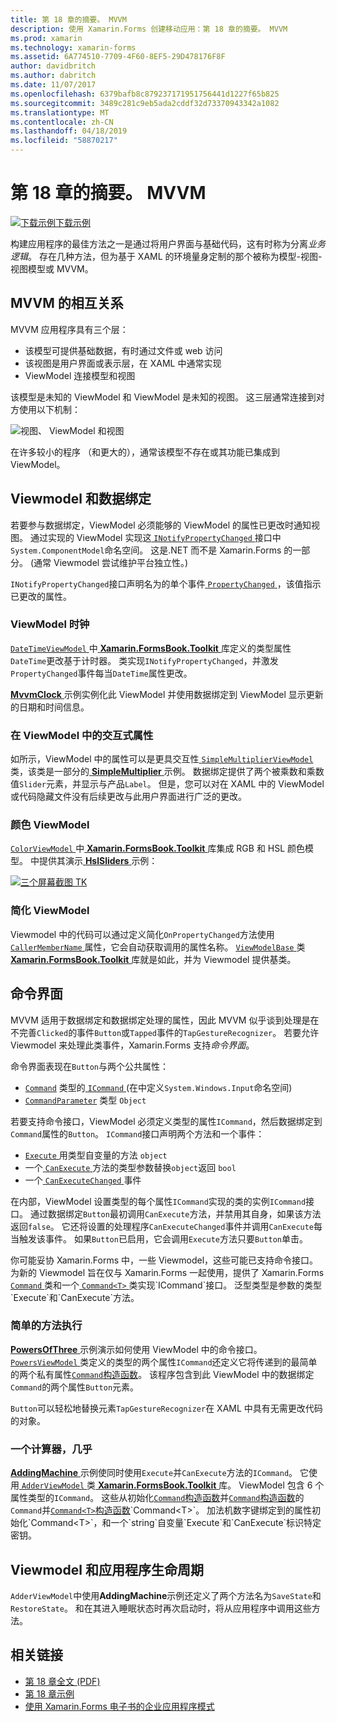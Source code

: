 ```yaml
---
title: 第 18 章的摘要。 MVVM
description: 使用 Xamarin.Forms 创建移动应用：第 18 章的摘要。 MVVM
ms.prod: xamarin
ms.technology: xamarin-forms
ms.assetid: 6A774510-7709-4F60-8EF5-29D478176F8F
author: davidbritch
ms.author: dabritch
ms.date: 11/07/2017
ms.openlocfilehash: 6379bafb8c879237171951756441d1227f65b825
ms.sourcegitcommit: 3489c281c9eb5ada2cddf32d73370943342a1082
ms.translationtype: MT
ms.contentlocale: zh-CN
ms.lasthandoff: 04/18/2019
ms.locfileid: "58870217"
---
```

# <a name="summary-of-chapter-18-mvvm"></a>第 18 章的摘要。 MVVM

[![下载示例](~/media/shared/download.png)下载示例](https://github.com/xamarin/xamarin-forms-book-samples/tree/master/Chapter18)

构建应用程序的最佳方法之一是通过将用户界面与基础代码，这有时称为分离*业务逻辑*。 存在几种方法，但为基于 XAML 的环境量身定制的那个被称为模型-视图-视图模型或 MVVM。

## <a name="mvvm-interrelationships"></a>MVVM 的相互关系

MVVM 应用程序具有三个层：

- 该模型可提供基础数据，有时通过文件或 web 访问
- 该视图是用户界面或表示层，在 XAML 中通常实现
- ViewModel 连接模型和视图

该模型是未知的 ViewModel 和 ViewModel 是未知的视图。 这三层通常连接到对方使用以下机制：

![视图、 ViewModel 和视图](images/ch18fg03.png "MVVM")

在许多较小的程序 （和更大的），通常该模型不存在或其功能已集成到 ViewModel。

## <a name="viewmodels-and-data-binding"></a>Viewmodel 和数据绑定

若要参与数据绑定，ViewModel 必须能够的 ViewModel 的属性已更改时通知视图。 通过实现的 ViewModel 实现这[ `INotifyPropertyChanged` ](xref:System.ComponentModel.INotifyPropertyChanged)接口中`System.ComponentModel`命名空间。 这是.NET 而不是 Xamarin.Forms 的一部分。 (通常 Viewmodel 尝试维护平台独立性。)

`INotifyPropertyChanged`接口声明名为的单个事件[ `PropertyChanged` ](xref:System.ComponentModel.INotifyPropertyChanged) ，该值指示已更改的属性。

### <a name="a-viewmodel-clock"></a>ViewModel 时钟

[ `DateTimeViewModel` ](https://github.com/xamarin/xamarin-forms-book-samples/blob/master/Libraries/Xamarin.FormsBook.Toolkit/Xamarin.FormsBook.Toolkit/DateTimeViewModel.cs)中[ **Xamarin.FormsBook.Toolkit** ](https://github.com/xamarin/xamarin-forms-book-samples/tree/master/Libraries/Xamarin.FormsBook.Toolkit/Xamarin.FormsBook.Toolkit)库定义的类型属性`DateTime`更改基于计时器。 类实现`INotifyPropertyChanged`，并激发`PropertyChanged`事件每当`DateTime`属性更改。

[ **MvvmClock** ](https://github.com/xamarin/xamarin-forms-book-samples/tree/master/Chapter18/MvvmClock)示例实例化此 ViewModel 并使用数据绑定到 ViewModel 显示更新的日期和时间信息。

### <a name="interactive-properties-in-a-viewmodel"></a>在 ViewModel 中的交互式属性

如所示，ViewModel 中的属性可以是更具交互性[ `SimpleMultiplierViewModel` ](https://github.com/xamarin/xamarin-forms-book-samples/blob/master/Chapter18/SimpleMultiplier/SimpleMultiplier/SimpleMultiplier/SimpleMultiplierViewModel.cs)类，该类是一部分的[ **SimpleMultiplier** ](https://github.com/xamarin/xamarin-forms-book-samples/tree/master/Chapter18/SimpleMultiplier)示例。 数据绑定提供了两个被乘数和乘数值`Slider`元素，并显示与产品`Label`。 但是，您可以对在 XAML 中的 ViewModel 或代码隐藏文件没有后续更改与此用户界面进行广泛的更改。

### <a name="a-color-viewmodel"></a>颜色 ViewModel

[ `ColorViewModel` ](https://github.com/xamarin/xamarin-forms-book-samples/blob/master/Libraries/Xamarin.FormsBook.Toolkit/Xamarin.FormsBook.Toolkit/ColorViewModel.cs)中[ **Xamarin.FormsBook.Toolkit** ](https://github.com/xamarin/xamarin-forms-book-samples/tree/master/Libraries/Xamarin.FormsBook.Toolkit/Xamarin.FormsBook.Toolkit)库集成 RGB 和 HSL 颜色模型。 中提供其演示[ **HslSliders** ](https://github.com/xamarin/xamarin-forms-book-samples/tree/master/Chapter18/HslSliders)示例：

[![三个屏幕截图 TK](images/ch18fg08-small.png "HSL 颜色模型")](images/ch18fg08-large.png#lightbox "HSL 颜色模型")

### <a name="streamlining-the-viewmodel"></a>简化 ViewModel

Viewmodel 中的代码可以通过定义简化`OnPropertyChanged`方法使用[ `CallerMemberName` ](xref:System.Runtime.CompilerServices.CallerMemberNameAttribute)属性，它会自动获取调用的属性名称。 [ `ViewModelBase` ](https://github.com/xamarin/xamarin-forms-book-samples/blob/master/Libraries/Xamarin.FormsBook.Toolkit/Xamarin.FormsBook.Toolkit/ViewModelBase.cs)类[ **Xamarin.FormsBook.Toolkit** ](https://github.com/xamarin/xamarin-forms-book-samples/tree/master/Libraries/Xamarin.FormsBook.Toolkit/Xamarin.FormsBook.Toolkit)库就是如此，并为 Viewmodel 提供基类。

## <a name="the-command-interface"></a>命令界面

MVVM 适用于数据绑定和数据绑定处理的属性，因此 MVVM 似乎谈到处理是在不完善`Clicked`的事件`Button`或`Tapped`事件的`TapGestureRecognizer`。 若要允许 Viewmodel 来处理此类事件，Xamarin.Forms 支持*命令界面*。

命令界面表现在`Button`与两个公共属性：

- [`Command`](xref:Xamarin.Forms.Button.Command) 类型的[ `ICommand` ](xref:System.Windows.Input.ICommand) (在中定义`System.Windows.Input`命名空间)
- [`CommandParameter`](xref:Xamarin.Forms.Button.CommandParameter) 类型 `Object`

若要支持命令接口，ViewModel 必须定义类型的属性`ICommand`，然后数据绑定到`Command`属性的`Button`。 `ICommand`接口声明两个方法和一个事件：

- [ `Execute` ](xref:System.Windows.Input.ICommand.Execute(System.Object))用类型自变量的方法 `object`
- 一个[ `CanExecute` ](xref:System.Windows.Input.ICommand.CanExecute(System.Object))方法的类型参数替换`object`返回 `bool`
- 一个[ `CanExecuteChanged` ](xref:System.Windows.Input.ICommand.CanExecuteChanged)事件

在内部，ViewModel 设置类型的每个属性`ICommand`实现的类的实例`ICommand`接口。 通过数据绑定`Button`最初调用`CanExecute`方法，并禁用其自身，如果该方法返回`false`。 它还将设置的处理程序`CanExecuteChanged`事件并调用`CanExecute`每当触发该事件。 如果`Button`已启用，它会调用`Execute`方法只要`Button`单击。

你可能妥协 Xamarin.Forms 中，一些 Viewmodel，这些可能已支持命令接口。 为新的 Viewmodel 旨在仅与 Xamarin.Forms 一起使用，提供了 Xamarin.Forms [ `Command` ](xref:Xamarin.Forms.Command)类和一个[ `Command<T>` ](xref:Xamarin.Forms.Command`1)类实现`ICommand`接口。 泛型类型是参数的类型`Execute`和`CanExecute`方法。

### <a name="simple-method-executions"></a>简单的方法执行

[ **PowersOfThree** ](https://github.com/xamarin/xamarin-forms-book-samples/tree/master/Chapter18/PowersOfThree)示例演示如何使用 ViewModel 中的命令接口。 [ `PowersViewModel` ](https://github.com/xamarin/xamarin-forms-book-samples/blob/master/Chapter18/PowersOfThree/PowersOfThree/PowersOfThree/PowersViewModel.cs)类定义的类型的两个属性`ICommand`还定义它将传递到的最简单的两个私有属性[`Command`构造函数](xref:Xamarin.Forms.Command.%23ctor(System.Action))。 该程序包含到此 ViewModel 中的数据绑定`Command`的两个属性`Button`元素。

`Button`可以轻松地替换元素`TapGestureRecognizer`在 XAML 中具有无需更改代码的对象。

### <a name="a-calculator-almost"></a>一个计算器，几乎

[ **AddingMachine** ](https://github.com/xamarin/xamarin-forms-book-samples/tree/master/Chapter18/AddingMachine)示例使同时使用`Execute`并`CanExecute`方法的`ICommand`。 它使用[ `AdderViewModel` ](https://github.com/xamarin/xamarin-forms-book-samples/blob/master/Libraries/Xamarin.FormsBook.Toolkit/Xamarin.FormsBook.Toolkit/AdderViewModel.cs)类[ **Xamarin.FormsBook.Toolkit** ](https://github.com/xamarin/xamarin-forms-book-samples/blob/master/Libraries/Xamarin.FormsBook.Toolkit/Xamarin.FormsBook.Toolkit/AdderViewModel.cs)库。 ViewModel 包含 6 个属性类型的`ICommand`。 这些从初始化[`Command`构造函数](xref:Xamarin.Forms.Command.%23ctor(System.Action))并[`Command`构造函数](xref:Xamarin.Forms.Command.%23ctor(System.Action,System.Func{System.Boolean}))的`Command`并[`Command<T>`构造函数](https://docs.microsoft.com/dotnet/api/xamarin.forms.command.-ctor?view=xamarin-forms#Xamarin_Forms_Command__ctor_System_Action_System_Object__System_Func_System_Object_System_Boolean__)`Command<T>`。 加法机数字键绑定到的属性初始化`Command<T>`，和一个`string`自变量`Execute`和`CanExecute`标识特定密钥。

## <a name="viewmodels-and-the-application-lifecycle"></a>Viewmodel 和应用程序生命周期

`AdderViewModel`中使用**AddingMachine**示例还定义了两个方法名为`SaveState`和`RestoreState`。 和在其进入睡眠状态时再次启动时，将从应用程序中调用这些方法。



## <a name="related-links"></a>相关链接

- [第 18 章全文 (PDF)](https://download.xamarin.com/developer/xamarin-forms-book/XamarinFormsBook-Ch18-Apr2016.pdf)
- [第 18 章示例](https://github.com/xamarin/xamarin-forms-book-samples/tree/master/Chapter18)
- [使用 Xamarin.Forms 电子书的企业应用程序模式](~/xamarin-forms/enterprise-application-patterns/index.md)
